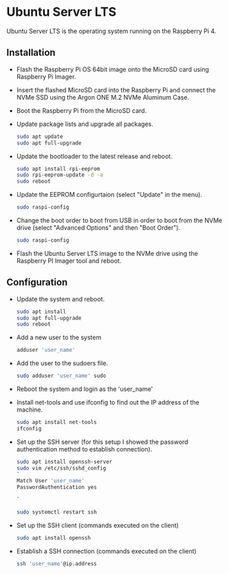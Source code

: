 # Ubuntu Server LTS

Ubuntu Server LTS is the operating system running on the Raspberry Pi 4.

## Installation

- Flash the Raspberry Pi OS 64bit image onto the MicroSD card using Raspberry Pi Imager.
- Insert the flashed MicroSD card into the Raspberry Pi and connect the NVMe SSD using the Argon ONE M.2 NVMe Aluminum Case.
- Boot the Raspberry Pi from the MicroSD card.
- Update package lists and upgrade all packages.

  ```sh
  sudo apt update
  sudo apt full-upgrade
  ```
  
- Update the bootloader to the latest release and reboot.

  ```sh
  sudo apt install rpi-eeprom
  sudo rpi-eeprom-update -d -a
  sudo reboot
  ```

- Update the EEPROM configurtaion (select "Update" in the menu).

  ```sh
  sudo raspi-config
  ```

- Change the boot order to boot from USB in order to boot from the NVMe drive (select "Advanced Options" and then "Boot Order").

  ```sh
  sudo raspi-config
  ```

- Flash the Ubuntu Server LTS image to the NVMe drive using the Raspberry PI Imager tool and reboot.

## Configuration

- Update the system and reboot.

  ```sh
  sudo apt install
  sudo apt full-upgrade
  sudo reboot
  ```

- Add a new user to the system

  ```sh
  adduser 'user_name'
  ```

- Add the user to the sudoers file.

  ```sh
  sudo adduser 'user_name' sudo
  ```

- Reboot the system and login as the 'user_name'

- Install net-tools and use ifconfig to find out the IP address of the machine.

  ```sh
  sudo apt install net-tools
  ifconfig
  ```

- Set up the SSH server (for this setup I showed the password authentication method to establish connection).

  ```sh
  sudo apt install openssh-server
  sudo vim /etc/ssh/sshd_config
  `
  Match User 'user_name'
  PasswordAuthentication yes

  `
  ```
  
  ```sh
  sudo systemctl restart ssh
  ```

- Set up the SSH client (commands executed on the client)

  ```sh
  sudo apt install openssh
  ```

- Establish a SSH connection (commands executed on the client)
  
  ```sh
  ssh 'user_name'@ip.address
  ```
